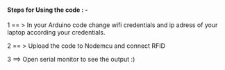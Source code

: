 #### Steps for Using the code : -

1 == > In your Arduino code change wifi credentials and ip adress of your laptop according your credentials.

2 == > Upload the code to Nodemcu and connect RFID

3 ==> Open serial monitor to see the output :)
